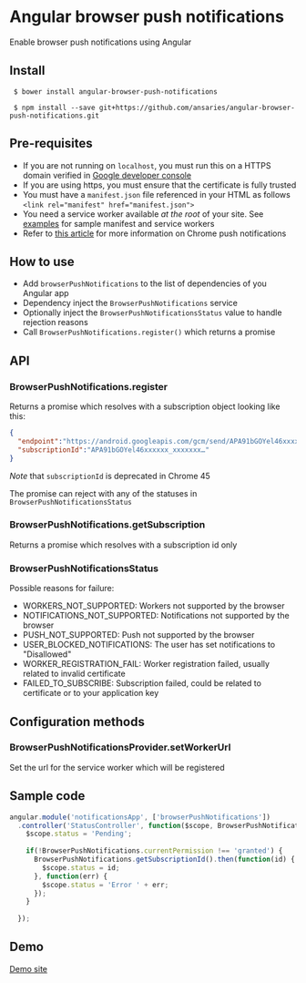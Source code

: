 # Angular browser push notifications
Enable browser push notifications using Angular

## Install

```
 $ bower install angular-browser-push-notifications
```

```
 $ npm install --save git+https://github.com/ansaries/angular-browser-push-notifications.git
```

## Pre-requisites

- If you are not running on `localhost`, you must run this on a HTTPS domain verified in [Google developer console](https://console.developers.google.com)
- If you are using https, you must ensure that the certificate is fully trusted
- You must have a `manifest.json` file referenced in your HTML as follows
``` <link rel="manifest" href="manifest.json"> ```
- You need a service worker available *at the root* of your site. See [examples](./examples) for sample manifest and service workers
- Refer to [this article](https://developers.google.com/web/updates/2015/03/push-notificatons-on-the-open-web) for more information on Chrome push notifications

## How to use

- Add `browserPushNotifications` to the list of dependencies of you Angular app
- Dependency inject the `BrowserPushNotifications` service
- Optionally inject the `BrowserPushNotificationsStatus` value to handle rejection reasons
- Call `BrowserPushNotifications.register()` which returns a promise

## API

### BrowserPushNotifications.register

Returns a promise which resolves with a subscription object looking like this:

```json
{
  "endpoint":"https://android.googleapis.com/gcm/send/APA91bGOYel46xxxxxx_xxxxxxx…",
  "subscriptionId":"APA91bGOYel46xxxxxx_xxxxxxx…"
}
```
*Note* that `subscriptionId` is deprecated in Chrome 45

The promise can reject with any of the statuses in `BrowserPushNotificationsStatus`

### BrowserPushNotifications.getSubscription

Returns a promise which resolves with a subscription id only

### BrowserPushNotificationsStatus

Possible reasons for failure:

- WORKERS_NOT_SUPPORTED: Workers not supported by the browser
- NOTIFICATIONS_NOT_SUPPORTED: Notifications not supported by the browser
- PUSH_NOT_SUPPORTED: Push not supported by the browser
- USER_BLOCKED_NOTIFICATIONS: The user has set notifications to "Disallowed"
- WORKER_REGISTRATION_FAIL: Worker registration failed, usually related to invalid certificate
- FAILED_TO_SUBSCRIBE: Subscription failed, could be related to certificate or to your application key

## Configuration methods

### BrowserPushNotificationsProvider.setWorkerUrl

Set the url for the service worker which will be registered

## Sample code

```js
angular.module('notificationsApp', ['browserPushNotifications'])
  .controller('StatusController', function($scope, BrowserPushNotifications){
    $scope.status = 'Pending';
    
    if(!BrowserPushNotifications.currentPermission !== 'granted') {
      BrowserPushNotifications.getSubscriptionId().then(function(id) {
        $scope.status = id;
      }, function(err) {
        $scope.status = 'Error ' + err;
      });
    }
    
  });
```

## Demo

[Demo site](https://www.redapesolutions.com/pushnotifications)



